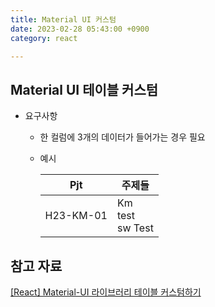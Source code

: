 ```yaml
---
title: Material UI 커스텀
date: 2023-02-28 05:43:00 +0900
category: react

---
```


## Material UI 테이블 커스텀

- 요구사항

  - 한 컬럼에 3개의 데이터가 들어가는 경우 필요

  - 예시

    | Pjt       | 주제들                  |
    | --------- | ----------------------- |
    | H23-KM-01 | Km<br/>test<br/>sw Test |



## 참고 자료

[[React] Material-UI 라이브러리 테이블 커스텀하기](https://velog.io/@eunjin/React-Material-UI-%EB%9D%BC%EC%9D%B4%EB%B8%8C%EB%9F%AC%EB%A6%AC-%ED%85%8C%EC%9D%B4%EB%B8%94-%EC%BB%A4%EC%8A%A4%ED%85%80%ED%95%98%EA%B8%B0)